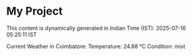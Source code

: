 # My Project

This content is dynamically generated in Indian Time (IST): 2025-07-16 05:25:11 IST


Current Weather in Coimbatore:
Temperature: 24.88 °C
Condition: mist
